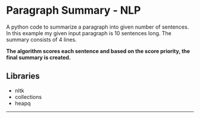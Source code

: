 # Paragraph Summary - NLP
A python code to summarize a paragraph into given number of sentences.
In this example my given input paragraph is 10 sentences long. The summary consists of 4 lines.

**The algorithm scores each sentence and based on the score priority, the final summary is created.** 

## Libraries

* nltk
* collections  
* heapq
---------------------------
